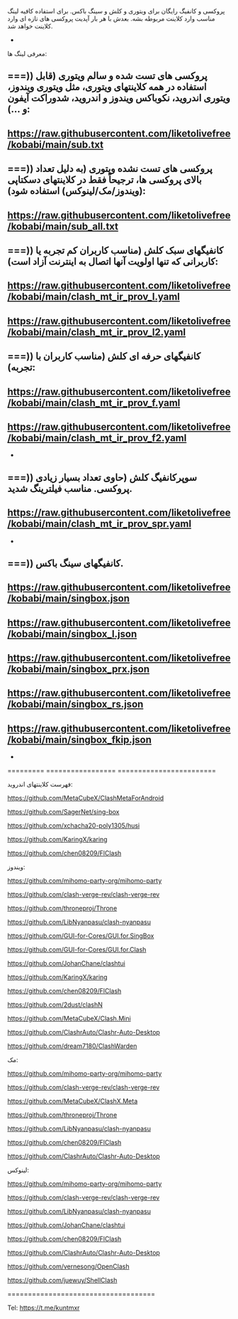 پروکسی و کانفیگ رایگان برای ویتوری و کلش و سینگ باکس. برای استفاده کافیه لینگ مناسب وارد کلاینت مربوطه بشه. بعدش با هر بار آپدیت پروکسی های تازه ای وارد کلاینت خواهد شد.

-

معرفی لینگ ها:

===)) پروکسی های تست شده و سالم ویتوری (قابل استفاده در همه کلاینتهای ویتوری، مثل ویتوری ویندوز، ویتوری اندروید، نکوباکس ویندوز و اندروید، شدوراکت آیفون و ...):
-
https://raw.githubusercontent.com/liketolivefree/kobabi/main/sub.txt
-
===)) پروکسی های تست نشده ویتوری (به دلیل تعداد بالای پروکسی ها، ترجیحاً فقط در کلاینتهای دسکتاپی (ویندوز/مک/لینوکس) استفاده شود):
-
https://raw.githubusercontent.com/liketolivefree/kobabi/main/sub_all.txt
-
===)) کانفیگهای سبک کلش (مناسب کاربران کم تجربه یا کاربرانی که تنها اولویت آنها اتصال به اینترنت آزاد است):
-
https://raw.githubusercontent.com/liketolivefree/kobabi/main/clash_mt_ir_prov_l.yaml
-
https://raw.githubusercontent.com/liketolivefree/kobabi/main/clash_mt_ir_prov_l2.yaml
-

===)) کانفیگهای حرفه ای کلش (مناسب کاربران با تجربه):
-
https://raw.githubusercontent.com/liketolivefree/kobabi/main/clash_mt_ir_prov_f.yaml
-
https://raw.githubusercontent.com/liketolivefree/kobabi/main/clash_mt_ir_prov_f2.yaml
-


-

===)) سوپرکانفیگ کلش (حاوی تعداد بسیار زیادی پروکسی. مناسب فیلترینگ شدید.
-
https://raw.githubusercontent.com/liketolivefree/kobabi/main/clash_mt_ir_prov_spr.yaml
-


-

===)) کانفیگهای سینگ باکس.
-
https://raw.githubusercontent.com/liketolivefree/kobabi/main/singbox.json
-
https://raw.githubusercontent.com/liketolivefree/kobabi/main/singbox_l.json
-
https://raw.githubusercontent.com/liketolivefree/kobabi/main/singbox_prx.json
-
https://raw.githubusercontent.com/liketolivefree/kobabi/main/singbox_rs.json
-
https://raw.githubusercontent.com/liketolivefree/kobabi/main/singbox_fkip.json
-

-
========= ================= ========================


فهرست کلاینتهای اندروید:

https://github.com/MetaCubeX/ClashMetaForAndroid

https://github.com/SagerNet/sing-box

https://github.com/xchacha20-poly1305/husi

https://github.com/KaringX/karing

https://github.com/chen08209/FlClash


ویندوز:

https://github.com/mihomo-party-org/mihomo-party

https://github.com/clash-verge-rev/clash-verge-rev

https://github.com/throneproj/Throne

https://github.com/LibNyanpasu/clash-nyanpasu

https://github.com/GUI-for-Cores/GUI.for.SingBox

https://github.com/GUI-for-Cores/GUI.for.Clash

https://github.com/JohanChane/clashtui

https://github.com/KaringX/karing

https://github.com/chen08209/FlClash


https://github.com/2dust/clashN

https://github.com/MetaCubeX/Clash.Mini

https://github.com/ClashrAuto/Clashr-Auto-Desktop

https://github.com/dream7180/ClashWarden


مک:

https://github.com/mihomo-party-org/mihomo-party

https://github.com/clash-verge-rev/clash-verge-rev

https://github.com/MetaCubeX/ClashX.Meta

https://github.com/throneproj/Throne

https://github.com/LibNyanpasu/clash-nyanpasu

https://github.com/chen08209/FlClash

https://github.com/ClashrAuto/Clashr-Auto-Desktop




لینوکس:

https://github.com/mihomo-party-org/mihomo-party

https://github.com/clash-verge-rev/clash-verge-rev

https://github.com/LibNyanpasu/clash-nyanpasu

https://github.com/JohanChane/clashtui

https://github.com/chen08209/FlClash

https://github.com/ClashrAuto/Clashr-Auto-Desktop

https://github.com/vernesong/OpenClash

https://github.com/juewuy/ShellClash


====================================


Tel: https://t.me/kuntmxr
